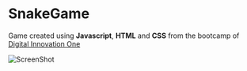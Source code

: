 # SnakeGame

Game created using **Javascript**, **HTML** and **CSS** from the bootcamp of [Digital Innovation One](https://digitalinnovation.one/)

![ScreenShot](https://raw.github.com/Fino59/SnakeGame/main/screenshot.png) 
